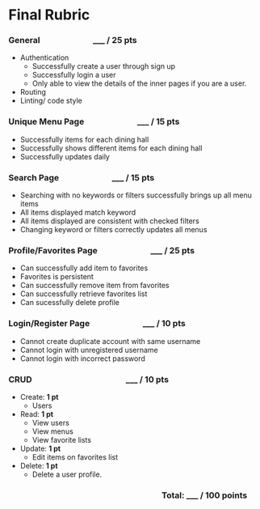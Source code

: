 # Final Rubric

### General &emsp; &emsp; &emsp; &emsp; &emsp; ___ / 25 pts

- Authentication
  - Successfully create a user through sign up
  - Successfully login a user
  - Only able to view the details of the inner pages if you are a user.
- Routing
- Linting/ code style

### Unique Menu Page &emsp; &emsp; &emsp; &emsp; &emsp; ___ / 15 pts
- Successfully items for each dining hall
- Successfully shows different items for each dining hall
- Successfully updates daily

### Search Page &emsp; &emsp; &emsp; &emsp; &emsp; ___ / 15 pts
- Searching with no keywords or filters successfully brings up all menu items
- All items displayed match keyword
- All items displayed are consistent with checked filters
- Changing keyword or filters correctly updates all menus

### Profile/Favorites Page &emsp; &emsp; &emsp; &emsp; &emsp; ___ / 25 pts
- Can successfully add item to favorites
- Favorites is persistent
- Can successfully remove item from favorites
- Can successfully retrieve favorites list
- Can sucessfully delete profile

### Login/Register Page &emsp; &emsp; &emsp; &emsp; &emsp; ___ / 10 pts
- Cannot create duplicate account with same username
- Cannot login with unregistered username
- Cannot login with incorrect password

### CRUD &emsp; &emsp; &emsp; &emsp; &emsp; &emsp; &emsp; &emsp; &emsp;  ___ / 10 pts									
- Create: **1 pt**
  - Users
- Read: **1 pt**
  - View users
  - View menus
  - View favorite lists
- Update: **1 pt**
  - Edit items on favorites list
- Delete: **1 pt**
  - Delete a user profile.

### &emsp; &emsp; &emsp; &emsp; &emsp; &emsp; &emsp; &emsp; &emsp; &emsp; &emsp; &emsp; &emsp; &emsp; &emsp; Total:  ___ / 100 points